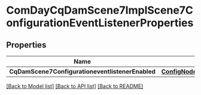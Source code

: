 # ComDayCqDamScene7ImplScene7ConfigurationEventListenerProperties

## Properties
Name | Type | Description | Notes
------------ | ------------- | ------------- | -------------
**CqDamScene7ConfigurationeventlistenerEnabled** | [**ConfigNodePropertyBoolean**](configNodePropertyBoolean.md) |  | [optional] 

[[Back to Model list]](../README.md#documentation-for-models) [[Back to API list]](../README.md#documentation-for-api-endpoints) [[Back to README]](../README.md)


